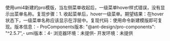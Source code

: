 使用umi4新建的pro模版，当左侧菜单收起后，一级菜单hover样式错误，没有显示出菜单名称。复现步骤：1. 收起菜单后，hover一级菜单。期望结果：在hover状态下，一级菜单名称应该显示在浮层中。复现代码：使用命令新建模版即可复现。版本信息：- ProComponents版本: "@ant-design/pro-components": "^2.5.7",- umi版本：4- 浏览器环境：未提供- 开发环境：未提供
